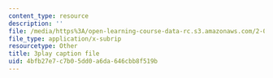 ```yaml
---
content_type: resource
description: ''
file: /media/https%3A/open-learning-course-data-rc.s3.amazonaws.com/2-003sc-engineering-dynamics-fall-2011/4bfb27e7c7b05dd0a6da646cbb8f519b_tm51lwadMOc.vtt
file_type: application/x-subrip
resourcetype: Other
title: 3play caption file
uid: 4bfb27e7-c7b0-5dd0-a6da-646cbb8f519b
---
```

